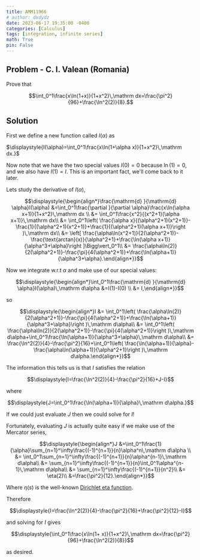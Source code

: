 ```yaml
---
title: AMM11966
# author: dxdydz
date: 2023-06-17 19:35:00 -0400
categories: [Calculus]
tags: [integration, infinite series]
math: True
pin: False
---
```


## Problem - C. I. Valean (Romania)

Prove that

$$\int_0^1\frac{x\ln(1+x)}{1+x^2}\,\mathrm dx=\frac{\pi^2}{96}+\frac{\ln^2(2)}{8}.$$

## Solution

First we define a new function called $I(\alpha)$ as

$\displaystyle{I(\alpha)=\int_0^1\frac{x\ln(1+\alpha x)}{1+x^2}\,\mathrm dx.}$

Now note that we have the two special values $I(0)=0$ because $\ln(1)=0$, and we also have $I(1)=I$. This is an important fact, we'll come back to it later.

 

Lets study the derivative of $I(\alpha)$,

$$\displaystyle{\begin{align*}\frac{\mathrm{d} }{\mathrm{d} \alpha}I(\alpha) &=\int_0^1\frac{\partial }{\partial \alpha}\frac{x\ln(\alpha x+1)}{1+x^2}\,\mathrm dx \\  &= \int_0^1\frac{x^2}{(x^2+1)(\alpha x+1)}\,\mathrm dx\\  &= \int_0^1\left( \frac{\alpha x}{(\alpha^2+1)(x^2+1)}-\frac{1}{(\alpha^2+1)(x^2+1)}+\frac{1}{(\alpha^2+1)(\alpha x+1)}\right )\,\mathrm dx\\  &= \left[ \frac{\alpha\ln(x^2+1)}{2(\alpha^2+1)}-\frac{\text{arctan}(x)}{\alpha^2+1}+\frac{\ln(\alpha x+1)}{\alpha^3+\alpha}\right ]\Bigg\vert_0^1\\  &= \frac{\alpha\ln(2)}{2(\alpha^2+1)}-\frac{\pi}{4(\alpha^2+1)}+\frac{\ln(\alpha+1)}{\alpha^3+\alpha}.\end{align*}}$$

 

Now we integrate w.r.t $\alpha$ and make use of our special values:

$$\displaystyle{\begin{align*}\int_0^1\frac{\mathrm{d} }{\mathrm{d} \alpha}I(\alpha)\,\mathrm d\alpha &=I(1)-I(0) \\  &= I,\end{align*}}$$

so

$$\displaystyle{\begin{align*}I &= \int_0^1\left( \frac{\alpha\ln(2)}{2(\alpha^2+1)}-\frac{\pi}{4(\alpha^2+1)}+\frac{\ln(\alpha+1)}{\alpha^3+\alpha}\right )\,\mathrm d\alpha\\  &= \int_0^1\left( \frac{\alpha\ln(2)}{2(\alpha^2+1)}-\frac{\pi}{4(\alpha^2+1)}\right )\,\mathrm d\alpha+\int_0^1\frac{\ln(\alpha+1)}{\alpha^3+\alpha}\,\mathrm d\alpha\\  &= \frac{\ln^2(2)}{4}-\frac{\pi^2}{16}+\int_0^1\left( \frac{\ln(\alpha+1)}{\alpha}-\frac{\alpha\ln(\alpha+1)}{\alpha^2+1}\right )\,\mathrm d\alpha.\end{align*}}$$

The information this tells us is that $I$ satisfies the relation

$$\displaystyle{I=\frac{\ln^2(2)}{4}-\frac{\pi^2}{16}+J-I}$$

where

$$\displaystyle{J=\int_0^1\frac{\ln(\alpha+1)}{\alpha}\,\mathrm d\alpha.}$$

If we could just evaluate $J$ then we could solve for $I$!

 

Fortunately, evaluating $J$ is actually quite easy if we make use of the Mercator series,

$$\displaystyle{\begin{align*}J &=\int_0^1\frac{1}{\alpha}\sum_{n=1}^\infty\frac{(-1)^{n+1}}{n}\alpha^n\,\mathrm d\alpha \\  &= \int_0^1\sum_{n=1}^\infty\frac{(-1)^{n+1}}{n}\alpha^{n-1}\,\mathrm d\alpha\\  &= \sum_{n=1}^\infty\frac{(-1)^{n+1}}{n}\int_0^1\alpha^{n-1}\,\mathrm d\alpha\\  &= \sum_{n=1}^\infty\frac{(-1)^{n+1}}{n^2}\\  &= \eta(2)\\ &=\frac{\pi^2}{12}.\end{align*}}$$

Where $\eta(s)$ is the well-known [Dirichlet eta function](https://en.wikipedia.org/wiki/Dirichlet_eta_function).

Therefore

$$\displaystyle{I=\frac{\ln^2(2)}{4}-\frac{\pi^2}{16}+\frac{\pi^2}{12}-I}$$

and solving for $I$ gives

$$\displaystyle{\int_0^1\frac{x\ln(1+ x)}{1+x^2}\,\mathrm dx=\frac{\pi^2}{96}+\frac{\ln^2(2)}{8}}$$

as desired.
